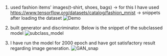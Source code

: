1. used fashion items' images(t-shirt, shoes, bags)
       -> for this I have used https://www.tensorflow.org/datasets/catalog/fashion_mnist
       -> snippets after loading the dataset
    ![Demo](https://github.com/Upol-C-anupam/GAN/assets/108279802/812361b8-3ec4-4730-a75c-d6605f3a7dc4)
    
2. built generator and discriminator. Below is the snippet of the subclassed model
     ![subclass_model](https://github.com/Upol-C-anupam/GAN/assets/108279802/b8a5f93e-ecbd-4f4f-81f4-3a67e8118fcd)

3. I have run the model for 2000 epoch and have got satisfactory result regarding image generation.
   ![GAN_snap](https://github.com/Upol-C-anupam/GAN/assets/108279802/31dbd000-e50a-43d5-8830-0a20b2671219)
         
